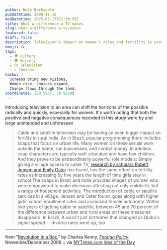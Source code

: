 ```yaml
---
author: Nate Barksdale
pubDatetime: 2009-11-16
modDatetime: 2025-03-17T21:38:59Z
title: What a difference a TV makes
slug: what-a-difference-a-tv-makes
featured: false
draft: false
description: Television's impact on women's roles and fertility is profound, as shown in studies from India and Brazil.
emoji: 📺
tags:
  - 🌍 Culture
  - 🌍 Society
  - 📺 Television
  - ⚖️ Choices
haiku: |
  Screens bring new visions,  
  Women rise, choices expand,  
  Change flows through the land.
coordinates: [20.5937, 78.9629]
---
```


Introducing television to an area can shift the horizons of the possible radically and quickly, especially for women. It's worth noting that both the positive and negative consequences recorded in this study were by and large unintended and unforeseen

> Cable and satellite television may be having an even bigger impact on fertility in rural India. As in Brazil, popular programming there includes soaps that focus on urban life. Many women on these serials work outside the home, run businesses, and control money. In addition, soap characters are typically well-educated and have few children. And they prove to be extraordinarily powerful role models: Simply giving a village access to cable TV, [research by scholars Robert Jensen and Emily Oster](http://web.archive.org/web/20160320141222/http://home.uchicago.edu/~eoster/tvwomen.pdf) has found, has the same effect on fertility rates as increasing by five years the length of time girls stay in school.The soaps in Brazil and India provided images of women who were empowered to make decisions affecting not only childbirth, but a range of household activities. The introduction of cable or satellite services in a village, Jensen and Oster found, goes along with higher girls' school enrollment rates and increased female autonomy. Within two years of getting cable or satellite, between 45 and 70 percent of the difference between urban and rural areas on these measures disappears. In Brazil, it wasn't just birthrates that changed as Globo's signal spread -- divorce rates went up, too

---

from "[Revolution in a Box](http://web.archive.org/web/20140903153928/http://www.foreignpolicy.com/articles/2009/10/19/revolution_in_a_box?page=full)," by Charles Kenny, [_Foreign Policy_](http://web.archive.org/web/20140903153928/http://www.foreignpolicy.com/articles/2009/10/19/revolution_in_a_box?page=full), November/December 2009 :: via [NYTimes.com Idea of the Day](http://ideas.blogs.nytimes.com/2009/10/21/the-upside-to-a-world-hooked-on-tv/)
